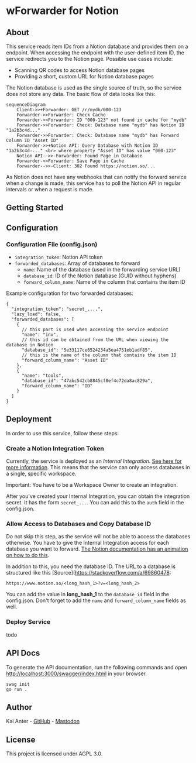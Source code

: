 # wForwarder for Notion

## About

This service reads item IDs from a Notion database and provides them on a endpoint. When accessing the endpoint with the
user-defined item ID, the service redirects you to the Notion page. Possible use cases include:

- Scanning QR codes to access Notion database pages
- Providing a short, custom URL for Notion database pages

The Notion database is used as the single source of truth, so the service does not store any data. The basic flow of
data looks like this:

```mermaid
sequenceDiagram
    Client->>+Forwarder: GET /r/mydb/000-123
    Forwarder->>Forwarder: Check Cache
    Forwarder->>Forwarder: ID "000-123" not found in cache for "mydb"
    Forwarder->>Forwarder: Check: Database name "mydb" has Notion ID "1a2b3c4d..."
    Forwarder->>Forwarder: Check: Database name "mydb" has Forward Column ID "Asset ID"
    Forwarder->>+Notion API: Query Database with Notion ID "1a2b3c4d-..." <br> where property "Asset ID" has value "000-123"
    Notion API-->>-Forwarder: Found Page in Database
    Forwarder->>Forwarder: Save Page in Cache
    Forwarder-->>-Client: 302 Found https://notion.so/...
```

As Notion does not have any webhooks that can notify the forward service when a change is made, this service has to poll
the Notion API in regular intervals or when a request is made.

## Getting Started

## Configuration

### Configuration File (config.json)

- `integration_token`: Notion API token
- `forwarded_databases`: Array of databases to forward
    - `name`: Name of the database (used in the forwarding service URL)
    - `database_id`: ID of the Notion database (GUID without hyphens)
    - `forward_column_name`: Name of the column that contains the item ID

Example configuration for two forwarded databases:

```json5
{
  "integration_token": "secret_....",
  "lazy_load": false,
  "forwarded_databases": [
    {
      // this part is used when accessing the service endpoint
      "name": "inv",
      // this id can be obtained from the URL when viewing the database in Notion
      "database_id": "5e33117ce6524234a5ea4751eb1adf85",
      // this is the name of the column that contains the item ID
      "forward_column_name": "Asset ID"
    },
    {
      "name": "tools",
      "database_id": "47abc542cb8845cf8ef4c72da8ac829a",
      "forward_column_name": "ID"
    }
  ]
}
```

## Deployment

In order to use this service, follow these steps:

### Create a Notion Integration Token

Currently, the service is deployed as an *Internal
Integration*. [See here for more information](https://developers.notion.com/docs/getting-started#internal-integrations).
This means that the service can only access databases in a single, specific workspace.

Important: You have to be a Workspace Owner to create an integration.

After you've created your Internal Integration, you can obtain the integration secret. It has the form `secret_...`. You
can add this to the `auth` field in the config.json.

### Allow Access to Databases and Copy Database ID

Do not skip this step, as the service will not be able to access the databases otherwise. You have to give the Internal
Integration access for each database you want to forward.
[The Notion documentation has an animation on how to do this](https://developers.notion.com/docs/create-a-notion-integration#give-your-integration-page-permissions).

In addition to this, you need the database ID. The URL to a database is structured like this [Source](https://stackoverflow.com/a/69860478:

```plain
https://www.notion.so/<long_hash_1>?v=<long_hash_2>
```

You can add the value in **long_hash_1** to the `database_id` field in the config.json. Don't forget to add the `name`
and `forward_column_name` fields as well.

### Deploy Service

todo

## API Docs

To generate the API documentation, run the following commands and
open [http://localhost:3000/swagger/index.html](http://localhost:3000/swagger/index.html) in your browser.

```shell
swag init
go run .
```

## Author

Kai Anter - [GitHub](https://github.com/Tanikai) - [Mastodon](https://hachyderm.io/@Tanikai)

## License

This project is licensed under AGPL 3.0.
